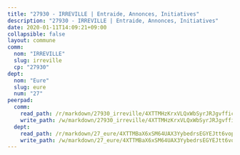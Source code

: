 ```yaml
---
title: "27930 - IRREVILLE | Entraide, Annonces, Initiatives"
description: "27930 - IRREVILLE | Entraide, Annonces, Initiatives"
date: 2020-01-11T14:09:21+09:00
collapsible: false
layout: commune
comm:
  nom: "IRREVILLE"
  slug: irreville
  cp: "27930"
dept:
  nom: "Eure"
  slug: eure
  num: "27"
peerpad:
  comm:
    read_path: /r/markdown/27930_irreville/4XTTMHzKrxVLQxWbSyrJRJgvfficoBHRDRgKChnS2L6gE8ske
    write_path: /w/markdown/27930_irreville/4XTTMHzKrxVLQxWbSyrJRJgvfficoBHRDRgKChnS2L6gE8ske-K3TgUns2u7e7HECgLd3xfKn1iNqSdJxU8VTNJiX7fUTiSKuSjMeUkgJ9cQbV1BbATopr4Y9F8gB3Noumt9uxWocXuEzS4Kw3cX2cjBi8gPfnVu9KtjuYXXmcKby1XCKQvoniTNhp
  dept:
    read_path: /r/markdown/27_eure/4XTTMBaX6xSM64UAX3YybedrsEGYEJtt6vopdQsPEFtGijgwg
    write_path: /w/markdown/27_eure/4XTTMBaX6xSM64UAX3YybedrsEGYEJtt6vopdQsPEFtGijgwg-K3TgUmjy61Gu7ZFzjoVmiacXP2Rc4pq6sxVCYUX3mFQZWQw9yCKsEoAMagtuW4jJTYhK96DsWW4cPmZLagvQNZ34BscGcu4btrtJibt18c1mpqofaWe6Q3RartDiuMTjY7NrsH4r
---
```


